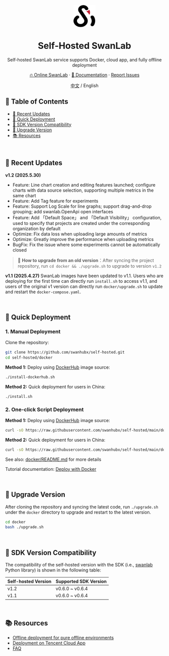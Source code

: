 <div align="center">

<picture>
  <source media="(prefers-color-scheme: dark)" srcset="readme_files/swanlab-logo-single-dark.svg">
  <source media="(prefers-color-scheme: light)" srcset="readme_files/swanlab-logo-single.svg">
  <img alt="SwanLab" src="readme_files/swanlab-logo-single.svg" width="70" height="70">
</picture>

<h1>Self-Hosted SwanLab</h1>

Self-hosted SwanLab service supports Docker, cloud app, and fully offline deployment

<a href="https://swanlab.cn">🔥 Online SwanLab</a> · <a href="https://docs.swanlab.cn/guide_cloud/self_host/docker-deploy.html">📃 Documentation</a> · <a href="https://github.com/SwanHubX/self-hosted/issues">Report Issues</a>

[中文](./README.md) / English

</div>

## 📖 Table of Contents

- [🌟 Recent Updates](#-recent-updates)
- [🚄 Quick Deployment](#-quick-deployment)
- [🔌 SDK Version Compatibility](#-sdk-version-compatibility)
- [🚀 Upgrade Version](#-upgrade-version)
- [📚 Resources](#-resources)

<br>

## 🌟 Recent Updates

**v1.2 (2025.5.30)**
- Feature: Line chart creation and editing features launched; configure charts with data source selection, supporting multiple metrics in the same chart
- Feature: Add Tag feature for experiments
- Feature: Support Log Scale for line graphs; support drag-and-drop grouping; add swanlab.OpenApi open interfaces
- Feature: Add 「Default Space」 and 「Default Visibility」 configuration, used to specify that projects are created under the corresponding organization by default
- Optimize: Fix data loss when uploading large amounts of metrics
- Optimize: Greatly improve the performance when uploading metrics
- BugFix: Fix the issue where some experiments cannot be automatically closed

> 🤔 **How to upgrade from an old version**：After syncing the project repository, run `cd docker && ./upgrade.sh` to upgrade to version `v1.2`

**v1.1 (2025.4.27)**
SwanLab images have been updated to v1.1. Users who are deploying for the first time can directly run `install.sh` to access v1.1, and users of the original v1 version can directly run `docker/upgrade.sh` to update and restart the `docker-compose.yaml`.

<br>

## 🚄 Quick Deployment

### 1. Manual Deployment

Clone the repository:

```bash
git clone https://github.com/swanhubx/self-hosted.git
cd self-hosted/docker
```

**Method 1:** Deploy using [DockerHub](https://hub.docker.com/search?q=swanlab) image source:

```bash
./install-dockerhub.sh
```

**Method 2:** Quick deployment for users in China:

```bash
./install.sh
```

### 2. One-click Script Deployment

**Method 1:** Deploy using [DockerHub](https://hub.docker.com/search?q=swanlab) image source:

```bash
curl -sO https://raw.githubusercontent.com/swanhubx/self-hosted/main/docker/install-dockerhub.sh && bash install.sh
```

**Method 2:** Quick deployment for users in China:

```bash
curl -sO https://raw.githubusercontent.com/swanhubx/self-hosted/main/docker/install.sh && bash install.sh
```

See also: [docker/README.md](./docker/README.md) for more details

Tutorial documentation: [Deploy with Docker](https://docs.swanlab.cn/guide_cloud/self_host/docker-deploy.html)

<br>

## 🚀 Upgrade Version

After cloning the repository and syncing the latest code, run `./upgrade.sh` under the `docker` directory to upgrade and restart to the latest version.

```bash
cd docker
bash ./upgrade.sh
```

<br>

## 🔌 SDK Version Compatibility

The compatibility of the self-hosted version with the SDK (i.e., [swanlab](https://github.com/SwanHubX/SwanLab) Python library) is shown in the following table:

| Self-hosted Version | Supported SDK Version |
|------------------|-----------------------|
| v1.2            | v0.6.0 ~ v0.6.4        |
| v1.1            | v0.6.0 ~ v0.6.4        |

[dockerhub-shield]: https://img.shields.io/docker/v/swanlab/swanlab-next?color=369eff&label=docker&labelColor=black&logoColor=white&style=flat-square
[dockerhub-link]: https://hub.docker.com/r/swanlab/swanlab-next/tags

<br>

## 📚 Resources
- [Offline deployment for pure offline environments](https://docs.swanlab.cn/guide_cloud/self_host/offline-deployment.html)
- [Deployment on Tencent Cloud App](https://docs.swanlab.cn/guide_cloud/self_host/tencentcloud-app.html)
- [FAQ](https://docs.swanlab.cn/guide_cloud/self_host/faq.html)